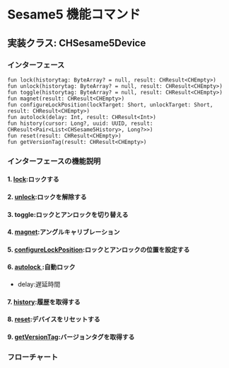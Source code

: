 # Sesame5 機能コマンド
## 実装クラス: CHSesame5Device

### インターフェース

```agsl
fun lock(historytag: ByteArray? = null, result: CHResult<CHEmpty>)
fun unlock(historytag: ByteArray? = null, result: CHResult<CHEmpty>)
fun toggle(historytag: ByteArray? = null, result: CHResult<CHEmpty>)
fun magnet(result: CHResult<CHEmpty>)
fun configureLockPosition(lockTarget: Short, unlockTarget: Short, result: CHResult<CHEmpty>)
fun autolock(delay: Int, result: CHResult<Int>)
fun history(cursor: Long?, uuid: UUID, result: CHResult<Pair<List<CHSesame5History>, Long?>>)
fun reset(result: CHResult<CHEmpty>)
fun getVersionTag(result: CHResult<CHEmpty>)
```
### インターフェースの機能説明

#### 1. [lock](lock_jp.md):ロックする 
#### 2. [unlock](unlock_jp.md):ロックを解除する 
#### 3. toggle:ロックとアンロックを切り替える
#### 4. [magnet](magnet_jp.md):アングルキャリブレーション 
#### 5. [configureLockPosition](configureLockPosition_jp.md):ロックとアンロックの位置を設定する 
#### 6. [ autolock ](autolock_jp.md):自動ロック
- delay:遅延時間
#### 7. [history](history_jp.md):履歴を取得する
#### 8. [reset](reset_jp.md):デバイスをリセットする
#### 9. [getVersionTag](ssm5version_jp.md):バージョンタグを取得する

### フローチャート
<!-- ![CHSesame5Device](../class/CHSesame5Device.svg) -->





